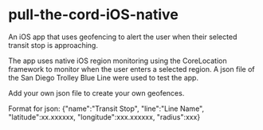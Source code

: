# pull-the-cord-iOS-native
An iOS app that uses geofencing to alert the user when their selected transit stop is approaching.

The app uses native iOS region monitoring using the CoreLocation framework to monitor when the user enters a selected region.  A json file of the San Diego Trolley Blue Line were used to test the app.  

Add your own json file to create your own geofences.  

Format for json: {"name":"Transit Stop", "line":"Line Name", "latitude":xx.xxxxxx, "longitude":xxx.xxxxxx, "radius":xxx}
